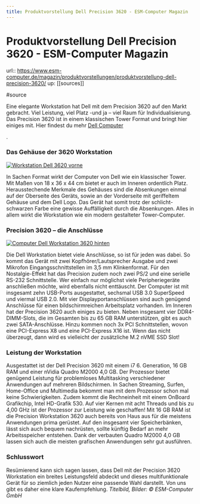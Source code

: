 ```yaml
---
title: Produktvorstellung Dell Precision 3620 - ESM-Computer Magazin
---
```


# Produktvorstellung Dell Precision 3620 - ESM-Computer Magazin

url:: https://www.esm-computer.de/magazin/produktvorstellungen/produktvorstellung-dell-precision-3620/
up: [[sources]]

#source

Eine elegante Workstation hat Dell mit dem Precision 3620 auf den Markt gebracht. Viel Leistung, viel Platz -und ja – viel Raum für Individualisierung. Das Precision 3620 ist in einem klassischen Tower Format und bringt hier einiges mit. Hier findest du mehr
[Dell Computer](https://www.esm-computer.de/gebrauchte-computer/dell/)

.

### Das Gehäuse der 3620 Workstation

[![Workstation Dell 3620 vorne](http://wordpress.p664503.webspaceconfig.de/wp-content/uploads/2021/03/dell-precision-3620_vorderseite-264x300.jpg)](http://wordpress.p664503.webspaceconfig.de/wp-content/uploads/2021/03/dell-precision-3620_vorderseite.jpg)

In Sachen Format wirkt der Computer von Dell wie ein klassischer Tower. Mit Maßen von 18 x 36 x 44 cm bietet er auch im Inneren ordentlich Platz. Herausstechende Merkmale des Gehäuses sind die Absenkungen einmal auf der Oberseite des Geräts, sowie an der Vorderseite mit geriffeltem Gehäuse und dem Dell Logo. Das Gerät hat somit trotz der schlicht-schwarzen Farbe eine gewisse Auffälligkeit durch die Absenkungen. Alles in allem wirkt die Workstation wie ein modern gestalteter Tower-Computer.

### Precision 3620 – die Anschlüsse

[![Computer Dell Workstation 3620 hinten](http://wordpress.p664503.webspaceconfig.de/wp-content/uploads/2021/03/dell-precision-3620_Rueckseite-263x300.jpg)](http://wordpress.p664503.webspaceconfig.de/wp-content/uploads/2021/03/dell-precision-3620_Rueckseite.jpg)

Die Dell Workstation bietet viele Anschlüsse, so ist für jeden was dabei. So kommt das Gerät mit zwei Kopfhörer/Lautsprecher Ausgabe und zwei Mikrofon Eingangsschnittstellen im 3,5 mm Klinkenformat. Für den Nostalgie-Effekt hat das Precision zudem noch zwei PS/2 und eine serielle RS-232 Schnittstelle. Wer einfach nur möglichst viele Peripheriegeräte anschließen möchte, wird ebenfalls nicht enttäuscht. Der Computer ist mit insgesamt zehn USB-Ports ausgestattet, sechsmal USB 3.0 SuperSpeed und viermal USB 2.0. Mit vier Displayportanschlüssen sind auch genügend Anschlüsse für einen bildschirmreichen Arbeitsplatz vorhanden. Im Inneren hat der Precision 3620 auch einiges zu bieten. Neben insgesamt vier DDR4-DIMM-Slots, die im Gesamten bis zu 65 GB RAM unterstützen, gibt es auch zwei SATA-Anschlüsse. Hinzu kommen noch 3x PCI Schnittstellen, wovon eine PCI-Express X8 und eine PCI-Express X16 ist. Wenn das nicht überzeugt, dann wird es vielleicht der zusätzliche M.2 nVME SSD Slot!

### Leistung der Workstation

Ausgestattet ist der Dell Precision 3620 mit einem i7 6. Generation, 16 GB RAM und einer nVidia Quadro M2000 4,0 GB. Der Prozessor bietet genügend Leistung für problemloses Multitasking verschiedener Anwendungen auf mehreren Bildschirmen. In Sachen Streaming, Surfen, Home-Office und Multimedia bekommt man mit dem Prozessor schon mal keine Schwierigkeiten. Zudem kommt die Rechneinheit mit einem OnBoard Grafikchip, Intel HD-Grafik 530. Auf vier Kernen mit acht Threads und bis zu 4,00 GHz ist der Prozessor zur Leistung wie geschaffen! Mit 16 GB RAM ist die Precision Workstation 3620 auch bereits von Haus aus für die meistens Anwendungen prima gerüstet. Auf den insgesamt vier Speicherbänken, lässt sich auch bequem nachrüsten, sollte künftig Bedarf an mehr Arbeitsspeicher entstehen. Dank der verbauten Quadro M2000 4,0 GB lassen sich auch die meisten grafischen Anwendungen sehr gut ausführen.

### Schlusswort

Resümierend kann sich sagen lassen, dass Dell mit der Precision 3620 Workstation ein breites Leistungsfeld abdeckt und dieses multifunktionale Gerät für so ziemlich jeden Nutzer eine passende Wahl darstellt. Von uns gibt es daher eine klare Kaufempfehlung.
*Titelbild, Bilder: © ESM-Computer GmbH*
